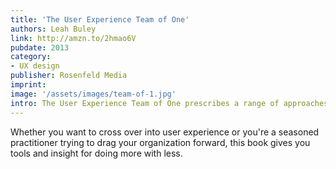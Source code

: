 ```yaml
---
title: 'The User Experience Team of One'
authors: Leah Buley
link: http://amzn.to/2hmao6V
pubdate: 2013
category:
- UX design
publisher: Rosenfeld Media
imprint: 
image: '/assets/images/team-of-1.jpg'
intro: The User Experience Team of One prescribes a range of approaches that have big impact and take less time and fewer resources than the standard lineup of UX deliverables.
---
```


Whether you want to cross over into user experience or you're a seasoned practitioner trying to drag your organization forward, this book gives you tools and insight for doing more with less.